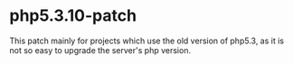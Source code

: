 # php5.3.10-patch
This patch mainly for projects which use the old version of php5.3, as it is not so easy to upgrade the server's php version.
